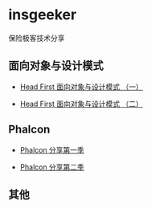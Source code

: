 # insgeeker
保险极客技术分享

## 面向对象与设计模式

* [Head First 面向对象与设计模式 （一）](https://github.com/cw1490/insgeeker/blob/master/%E9%9D%A2%E5%90%91%E5%AF%B9%E8%B1%A1%E4%B8%8E%E8%AE%BE%E8%AE%A1%E6%A8%A1%E5%BC%8F/Head%20First%20%E9%9D%A2%E5%90%91%E5%AF%B9%E8%B1%A1%E4%B8%8E%E8%AE%BE%E8%AE%A1%E6%A8%A1%E5%BC%8F%20%EF%BC%88%E4%B8%80%EF%BC%89.md)

* [Head First 面向对象与设计模式 （二）](https://github.com/cw1490/insgeeker/blob/master/%E9%9D%A2%E5%90%91%E5%AF%B9%E8%B1%A1%E4%B8%8E%E8%AE%BE%E8%AE%A1%E6%A8%A1%E5%BC%8F/Head%20First%20%E9%9D%A2%E5%90%91%E5%AF%B9%E8%B1%A1%E4%B8%8E%E8%AE%BE%E8%AE%A1%E6%A8%A1%E5%BC%8F%20%EF%BC%88%E4%BA%8C%EF%BC%89.md)

## Phalcon

* [Phalcon 分享第一季](https://github.com/cw1490/insgeeker/blob/master/Phalcon/Phalcon%20%E5%88%86%E4%BA%AB%E7%AC%AC%E4%B8%80%E5%AD%A3.md)

* [Phalcon 分享第二季](https://github.com/cw1490/insgeeker/blob/master/Phalcon/Phalcon%20%E5%88%86%E4%BA%AB%E7%AC%AC%E4%BA%8C%E5%AD%A3.md)

## 其他
